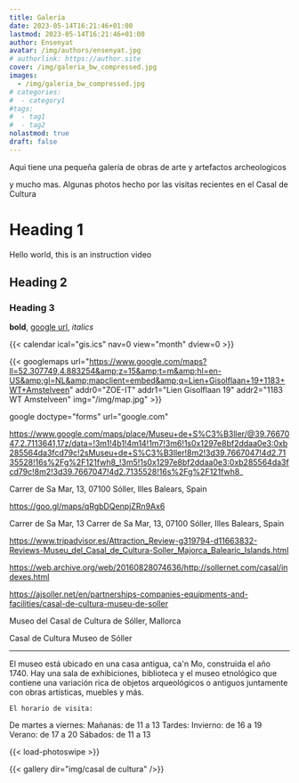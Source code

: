 ```yaml
---
title: Galería
date: 2023-05-14T16:21:46+01:00
lastmod: 2023-05-14T16:21:46+01:00
author: Ensenyat
avatar: /img/authors/ensenyat.jpg
# authorlink: https://author.site
cover: /img/galeria_bw_compressed.jpg
images:
  - /img/galeria_bw_compressed.jpg
# categories:
#  - category1
#tags:
#  - tag1
#  - tag2
nolastmod: true
draft: false
---
```


Aqui tiene una pequeña galería de obras de arte y artefactos archeologicos 

<!--more--> 

y mucho mas. Algunas photos hecho por las visitas recientes en el Casal de Cultura

# Heading 1

Hello world, this is an instruction video

## Heading 2

### Heading 3

**bold**, [google url](https://google.com), *italics*

{{< calendar ical="gis.ics" nav=0 view="month" dview=0 >}}

{{< googlemaps url="https://www.google.com/maps?ll=52.307749,4.883254&amp;z=15&amp;t=m&amp;hl=en-US&amp;gl=NL&amp;mapclient=embed&amp;q=Lien+Gisolflaan+19+1183+WT+Amstelveen" addr0="ZOE-IT" addr1="Lien Gisolflaan 19" addr2="1183 WT Amstelveen" img="/img/map.jpg" >}}

google doctype="forms" url="google.com"



https://www.google.com/maps/place/Museu+de+S%C3%B3ller/@39.7667047,2.7113641,17z/data=!3m1!4b1!4m14!1m7!3m6!1s0x1297e8bf2ddaa0e3:0xb285564da3fcd79c!2sMuseu+de+S%C3%B3ller!8m2!3d39.7667047!4d2.7135528!16s%2Fg%2F121fwh8_!3m5!1s0x1297e8bf2ddaa0e3:0xb285564da3fcd79c!8m2!3d39.7667047!4d2.7135528!16s%2Fg%2F121fwh8_

Carrer de Sa Mar, 13, 07100 Sóller, Illes Balears, Spain

https://goo.gl/maps/qRgbDQenpjZRn9Ax6

Carrer de Sa Mar, 13
Carrer de Sa Mar, 13, 07100 Sóller, 
Illes Balears, Spain

https://www.tripadvisor.es/Attraction_Review-g319794-d11663832-Reviews-Museu_del_Casal_de_Cultura-Soller_Majorca_Balearic_Islands.html

https://web.archive.org/web/20160828074636/http://sollernet.com/casal/indexes.html

https://ajsoller.net/en/partnerships-companies-equipments-and-facilities/casal-de-cultura-museu-de-soller

Museo del Casal de Cultura
de Sóller, Mallorca

Casal de Cultura
Museo de Sóller

-----------------

El museo está ubicado en una casa antigua, ca'n Mo, construida el año 1740.
Hay una sala de exhibiciones, biblioteca y el museo etnológico que contiene una variación rica de objetos arqueológicos o antiguos juntamente con obras artísticas, muebles y más.

	El horario de visita:

De martes a viernes:
Mañanas: de 11 a 13
Tardes:
Invierno: de 16 a 19
Verano: de 17 a 20
Sábados: de 11 a 13

 {{< load-photoswipe >}} 

{{< gallery dir="img/casal de cultura" />}}
